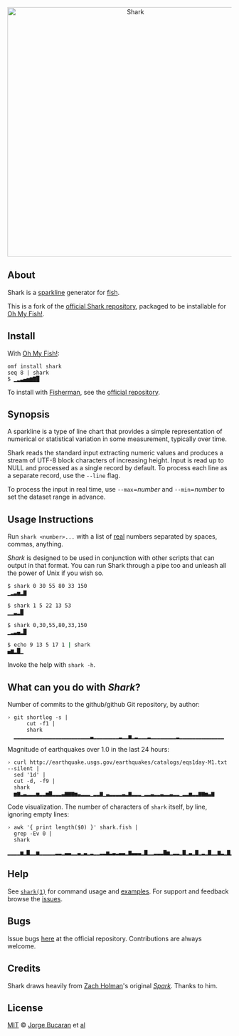 <p align="center">
  <a href="http://github.com/bucaran/shark">
    <img alt="Shark" width=560px  src="https://cloud.githubusercontent.com/assets/8317250/12073365/6aae8b94-b160-11e5-8fbb-5eeef449d693.png">
  </a>
</p>

## About

Shark is a [sparkline][sparkline] generator for [fish][fish-shell].

This is a fork of the [official Shark repository][official], packaged to be installable for [Oh My Fish!][OMF].

## Install

With [Oh My Fish!][omf]:

```fish
omf install shark
seq 8 | shark
$ ▁▂▃▄▅▆▇█
```

To install with [Fisherman][fisherman], see the [official repository][official].

## Synopsis

A sparkline is a type of line chart that provides a simple representation of numerical or statistical variation in some measurement, typically over time.

Shark reads the standard input extracting numeric values and produces a stream of UTF-8 block characters of increasing height. Input is read up to NULL and processed as a single record by default. To process each line as a separate record, use the `--line` flag.

To process the input in real time, use `--max`=*number* and `--min`=*number* to set the dataset range in advance.

## Usage Instructions

Run `shark <number>...` with a list of [real][real] numbers separated by spaces, commas, anything.

_Shark_ is designed to be used in conjunction with other scripts that can output in that format. You can run Shark through a pipe too and unleash all the power of Unix if you wish so.

```sh
$ shark 0 30 55 80 33 150
▁▂▃▅▂▇

$ shark 1 5 22 13 53
▁▁▃▂█

$ shark 0,30,55,80,33,150
▁▂▃▄▂█

$ echo 9 13 5 17 1 | shark
▄▆▂█▁
```

Invoke the help with `shark -h`.

## What can you do with _Shark_?

Number of commits to the github/github Git repository, by author:

```fish
› git shortlog -s |
      cut -f1 |
      shark
  ▁▁▁▁▁▁▁▁▁▁▁▁▁▁▁▁▁▁▁▁▁▁▁▁▃▁▁▁▁▁▁▁▁▂▁▁▅▁▂▁▁▁▂▁▁▁▁▁▁▁▁▂▁▁▁▁▁▁▁▁▁▁▁▁▁▁
```

Magnitude of earthquakes over 1.0 in the last 24 hours:

```fish
› curl http://earthquake.usgs.gov/earthquakes/catalogs/eqs1day-M1.txt --silent |
  sed '1d' |
  cut -d, -f9 |
  shark
  ▅▆▂▃▂▂▂▅▂▂▅▇▂▂▂▃▆▆▆▅▃▂▂▂▁▂▂▆▁▃▂▂▂▂▃▂▆▂▂▂▁▂▂▃▂▂▃▂▂▃▂▂▁▂▂▅▂▂▆▆▅▃▆
```

Code visualization. The number of characters of `shark` itself, by line, ignoring empty lines:

```fish
› awk '{ print length($0) }' shark.fish |
  grep -Ev 0 |
  shark
  ▁▁▁▁▅▁▇▁▁▅▁▁▁▁▁▂▂▁▃▃▁▁▃▁▃▁▂▁▁▂▂▅▂▃▂▃▃▁▆▃▃▃▁▇▁▁▂▂▂▇▅▁▂▂▁▇▁▃▁▇▁▂▁▇▁▁▆▂▁▇▁▂▁▁▂▅▁▂▁▆▇▇▂▁▂▁▁▁▂▂▁▅▁▂▁▁▃▁▃▁▁▁▃▂▂▂▁▁▅▂▁▁▁▁▂▂▁▁▁▂▂
```

## Help

See [`shark(1)`][shark-1] for command usage and [examples][examples]. For support and feedback browse the [issues][issues].

## Bugs

Issue bugs [here][issues] at the official repository. Contributions are always welcome.

## Credits

Shark draws heavily from [Zach Holman](https://github.com/holman)'s original [_Spark_][spark]. Thanks to him.

## License

[MIT][license] © [Jorge Bucaran](http://bucaran.me) et [al][contributors]

[contributors]: https://github.com/oh-my-fish/plugin-shark/graphs/contributors
[examples]:     man/man1/shark.md#examples
[fish-shell]:   https://fishshell.com
[fisherman]:    https://github.com/fisherman/fisherman
[issues]:       https://github.com/bucaran/shark/issues
[license]:      http://opensource.org/licenses/MIT
[official]:     https://github.com/bucaran/shark
[omf]:          https://github.com/oh-my-fish
[real]:         http://en.wikipedia.org/wiki/Real_number
[screencast]:   https://asciinema.org/a/32942?autoplay=1
[shark-1]:      man/man1/shark.md
[spark]:        https://github.com/holman/spark
[sparkline]:    https://en.wikipedia.org/wiki/Sparkline

